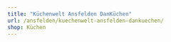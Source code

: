 ```yaml
---
title: "Küchenwelt Ansfelden DanKüchen"
url: /ansfelden/kuechenwelt-ansfelden-dankuechen/
shop: Küchen
---
```

